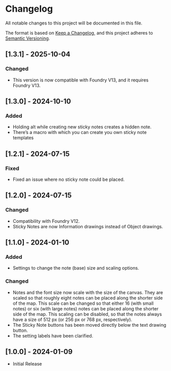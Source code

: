 # Changelog

All notable changes to this project will be documented in this file.

The format is based on [Keep a Changelog](https://keepachangelog.com/en/1.0.0/), and this project adheres to [Semantic Versioning](https://semver.org/spec/v2.0.0.html).

## [1.3.1] - 2025-10-04
### Changed
- This version is now compatible with Foundry V13, and it requires Foundry V13.

## [1.3.0] - 2024-10-10
### Added
- Holding alt while creating new sticky notes creates a hidden note.
- There’s a macro with which you can create you own sticky note templates

## [1.2.1] - 2024-07-15
### Fixed
- Fixed an issue where no sticky note could be placed.

## [1.2.0] - 2024-07-15
### Changed
- Compatibility with Foundry V12.
- Sticky Notes are now Information drawings instead of Object drawings.

## [1.1.0] - 2024-01-10
### Added
- Settings to change the note (base) size and scaling options.

### Changed
- Notes and the font size now scale with the size of the canvas. They are scaled so that roughly eight notes can be placed along the shorter side of the map. This scale can be changed so that either 16 (with small notes) or six (with large notes) notes can be placed along the shorter side of the map. This scaling can be disabled, so that the notes always have a size of 512 px (or 256 px or 768 px, respectively).
- The Sticky Note buttons has been moved directly below the text drawing button.
- The setting labels have been clarified.

## [1.0.0] - 2024-01-09
- Initial Release